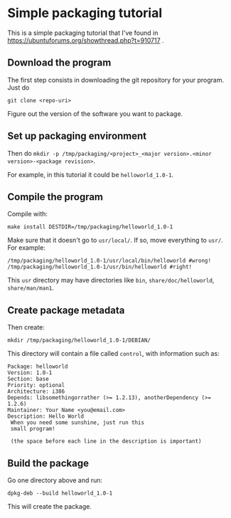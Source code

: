 # Simple packaging tutorial
This is a simple packaging tutorial that I've found in
https://ubuntuforums.org/showthread.php?t=910717 .

## Download the program
The first step consists in downloading the git repository for your
program. Just do
```
git clone <repo-uri>
```

Figure out the version of the software you want to package.

## Set up packaging environment

Then do `mkdir -p /tmp/packaging/<project>_<major version>.<minor
version>-<package revision>`.

For example, in this tutorial it could be `helloworld_1.0-1`.

## Compile the program
Compile with:
```
make install DESTDIR=/tmp/packaging/helloworld_1.0-1
```

Make sure that it doesn't go to `usr/local/`. If so, move everything to
`usr/`. For example:

```
/tmp/packaging/helloworld_1.0-1/usr/local/bin/helloworld #wrong!
/tmp/packaging/helloworld_1.0-1/usr/bin/helloworld #right!
```

This `usr` directory may have directories like `bin`,
`share/doc/helloworld`, `share/man/man1`.

## Create package metadata
Then create:
```
mkdir /tmp/packaging/helloworld_1.0-1/DEBIAN/
```

This directory will contain a file called `control`, with information
such as:
```
Package: helloworld
Version: 1.0-1
Section: base
Priority: optional
Architecture: i386
Depends: libsomethingorrather (>= 1.2.13), anotherDependency (>= 1.2.6)
Maintainer: Your Name <you@email.com>
Description: Hello World
 When you need some sunshine, just run this
 small program!
 
 (the space before each line in the description is important)
```

## Build the package
Go one directory above and run:
```
dpkg-deb --build helloworld_1.0-1
```

This will create the package.
